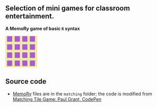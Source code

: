 ## Selection of mini games for classroom entertainment.

**A MemoRy game of basic `R` syntax**

[<img src="https://github.com/statbiscuit/mini_games/blob/main/img/matching.png?raw=true" width="100" height="100" />](https://statbiscuit.github.io/mini_games/matching/matching.html)

## Source code

  + [MemoRy](https://statbiscuit.github.io/mini_games/matching/matching.html) files are in the `matching` folder; the code is modified from [Matching Tile Game: Paul Grant, CodePen](https://codepen.io/pgrantmartello/pen/WOBYqW)